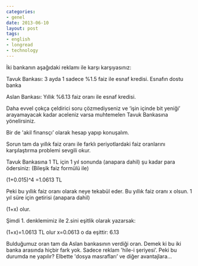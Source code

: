 ```yaml
---
categories:
- genel
date: 2013-06-10
layout: post
tags:
- english
- longread
- technology
---
```


İki bankanın aşağıdaki reklamı ile karşı karşıyasınız:

Tavuk Bankası: 3 ayda 1 sadece %1.5 faiz ile esnaf kredisi. Esnafın dostu banka  

Aslan Bankası: Yıllık %6.13 faiz oranı ile esnaf kredisi. 

  

Daha evvel çokça çeldirici soru çözmediyseniz ve ‘işin içinde bit yeniği’ arayamayacak kadar aceleniz varsa muhtemelen Tavuk Bankasına yönelirsiniz.

  

Bir de 'akil finansçı’ olarak hesap yapıp konuşalım.

Sorun tam da yıllık faiz oranı ile farklı periyotlardaki faiz oranlarını karşılaştırma problemi sevgili okur.

Tavuk Bankasına 1 TL için 1 yıl sonunda (anapara dahil) şu kadar para ödersiniz: (Bileşik faiz formülü ile)

  

(1+0.015)^4 =1.0613 TL

  

Peki bu yıllık faiz oranı olarak neye tekabül eder. Bu yıllık faiz oranı x olsun. 1 yıl süre için getirisi (anapara dahil)

  

(1+x) olur.

  

Şimdi 1. denklemimiz ile 2.sini eşitlik olarak yazarsak:

  

(1+x)=1.0613 TL olur x=0.0613 o da eşittir: 6.13

  

Bulduğumuz oran tam da Aslan bankasının verdiği oran. Demek ki bu iki banka arasında hiçbir fark yok. Sadece reklam 'hile-i şeriyesi’. Peki bu durumda ne yapılır? Elbette 'dosya masrafları’ ve diğer avantajlara…
